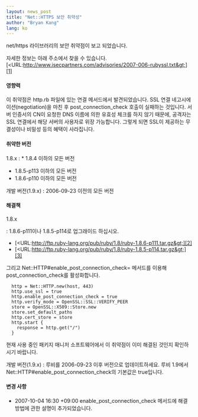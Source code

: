 ```yaml
---
layout: news_post
title: "Net::HTTPS 보안 취약성"
author: "Bryan Kang"
lang: ko
---
```


net/https 라이브러리의 보안 취약점이 보고 되었습니다.

자세한 정보는 아래 주소에서 찾을 수 있습니다.
[&lt;URL:http://www.isecpartners.com/advisories/2007-006-rubyssl.txt&gt;][1]

#### 영향력

이 취약점은 http.rb 파일에 있는 연결 메서드에서 발견되었습니다. SSL 연결 네고시에이션(negotiation)을 마친 후
post\_connection\_check 호출이 실패하는 것입니다. 서버 인증서의 CN이 요청한 DNS 이름에 의한 유효성
체크를 하지 않기 때문에, 공격자는 SSL 연결에서 해당 서버의 사용자로 위장 가능합니다. 그렇게 되면 SSL이 제공하는
무결성이나 비밀성 등의 혜택이 사라집니다.

#### 취약한 버전

1.8.x
: * 1\.8.4 이하의 모든 버전
  * 1\.8.5-p113 이하의 모든 버전
  * 1\.8.6-p110 이하의 모든 버전

개발 버전(1.9.x)
: 2006-09-23 이전의 모든 버전

#### 해결책

1.8.x

: 1\.8.6-p111이나 1.8.5-p114로 업그래이드 하십시오.

  * [&lt;URL:http://ftp.ruby-lang.org/pub/ruby/1.8/ruby-1.8.6-p111.tar.gz&gt;][2]
  * [&lt;URL:http://ftp.ruby-lang.org/pub/ruby/1.8/ruby-1.8.5-p114.tar.gz&gt;][3]

  그리고 Net::HTTP#enable\_post\_connection\_check= 메서드를 이용해
  post\_connection\_check를 활성화합니다.

      http = Net::HTTP.new(host, 443)
      http.use_ssl = true
      http.enable_post_connection_check = true
      http.verify_mode = OpenSSL::SSL::VERIFY_PEER
      store = OpenSSL::X509::Store.new
      store.set_default_paths
      http.cert_store = store
      http.start {
        response = http.get("/")
      }

  현재 사용 중인 패키지 매니저 소프트웨어에서 이 취약점이 이미 해결된 것인지 확인하시기 바랍니다.

개발 버전(1.9.x)
: 루비를 2006-09-23 이후 버전으로 업데이트하세요. 루비 1.9에서
  Net::HTTP#enable\_post\_connection\_check의 기본값은 true입니다.

#### 변경 사항

* 2007-10-04 16:30 +09:00 enable\_post\_connection\_check 메서드에 해결 방법에 관한
  설명이 추가되었습니다.



[1]: http://www.isecpartners.com/advisories/2007-006-rubyssl.txt
[2]: http://ftp.ruby-lang.org/pub/ruby/1.8/ruby-1.8.6-p111.tar.gz
[3]: http://ftp.ruby-lang.org/pub/ruby/1.8/ruby-1.8.5-p114.tar.gz

